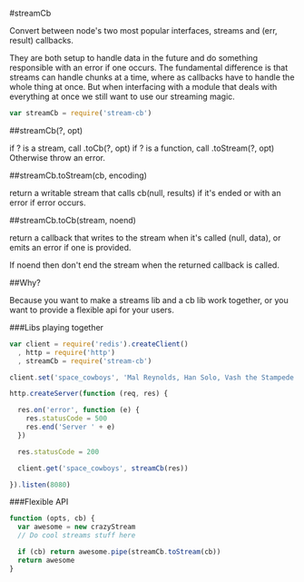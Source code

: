 #streamCb

Convert between node's two most popular interfaces, streams and
(err, result) callbacks.

They are both setup to handle data in the future and do something
responsible with an error if one occurs. The fundamental difference
is that streams can handle chunks at a time, where as callbacks
have to handle the whole thing at once. But when interfacing with a
module that deals with everything at once we still want to use our
streaming magic.

```javascript
var streamCb = require('stream-cb')
```

##streamCb(?, opt)

if ? is a stream, call .toCb(?, opt)
if ? is a function, call .toStream(?, opt)
Otherwise throw an error.

##streamCb.toStream(cb, encoding)

return a writable stream that calls cb(null, results) if it's ended
or with an error if error occurs.

##streamCb.toCb(stream, noend)

return a callback that writes to the stream when it's called (null, data),
or emits an error if one is provided.

If noend then don't end the stream when the returned callback is called.

##Why?

Because you want to make a streams lib and a cb lib work together,
or you want to provide a flexible api for your users.

###Libs playing together

```javascript
var client = require('redis').createClient()
  , http = require('http')
  , streamCb = require('stream-cb')

client.set('space_cowboys', 'Mal Reynolds, Han Solo, Vash the Stampede')

http.createServer(function (req, res) {

  res.on('error', function (e) {
    res.statusCode = 500
    res.end('Server ' + e)
  })

  res.statusCode = 200

  client.get('space_cowboys', streamCb(res))

}).listen(8080)
```

###Flexible API

```javascript
function (opts, cb) {
  var awesome = new crazyStream
  // Do cool streams stuff here

  if (cb) return awesome.pipe(streamCb.toStream(cb))
  return awesome
}
```

